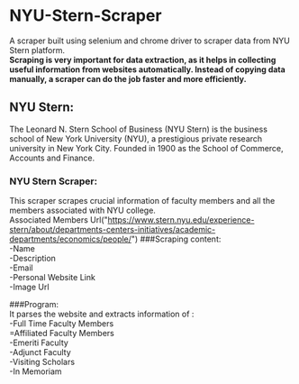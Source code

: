 # NYU-Stern-Scraper
A scraper built using selenium and chrome driver to scraper data from NYU Stern platform.  
**Scraping is very important for data extraction, as it helps in collecting useful information from websites automatically. Instead of copying data manually, a scraper can do the job faster and more efficiently.**  
## NYU Stern:
The Leonard N. Stern School of Business (NYU Stern) is the business school of New York University (NYU), a prestigious private research university in New York City. Founded in 1900 as the School of Commerce, Accounts and Finance.  
### NYU Stern Scraper:  
This scraper scrapes crucial information of faculty members and all the members associated with NYU college.  
Associated Members Url("https://www.stern.nyu.edu/experience-stern/about/departments-centers-initiatives/academic-departments/economics/people/")  ###Scraping content:  
-Name  
-Description  
-Email  
-Personal Website Link  
-Image Url  

###Program:  
It parses the website and extracts information of :  
-Full Time Faculty Members  
=Affiliated Faculty Members  
-Emeriti Faculty  
-Adjunct Faculty  
-Visiting Scholars  
-In Memoriam

